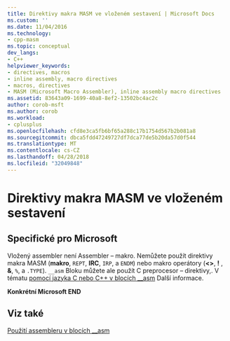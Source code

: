 ```yaml
---
title: Direktivy makra MASM ve vloženém sestavení | Microsoft Docs
ms.custom: ''
ms.date: 11/04/2016
ms.technology:
- cpp-masm
ms.topic: conceptual
dev_langs:
- C++
helpviewer_keywords:
- directives, macros
- inline assembly, macro directives
- macros, directives
- MASM (Microsoft Macro Assembler), inline assembly macro directives
ms.assetid: 83643a09-1699-40a8-8ef2-13502bc4ac2c
author: corob-msft
ms.author: corob
ms.workload:
- cplusplus
ms.openlocfilehash: cfd8e3ca5fb6bf65a288c17b1754d567b2b081a8
ms.sourcegitcommit: dbca5fdd47249727df7dca77de5b20da57d0f544
ms.translationtype: MT
ms.contentlocale: cs-CZ
ms.lasthandoff: 04/28/2018
ms.locfileid: "32049848"
---
```

# <a name="masm-macro-directives-in-inline-assembly"></a>Direktivy makra MASM ve vloženém sestavení
## <a name="microsoft-specific"></a>Specifické pro Microsoft  
 Vložený assembler není Assembler – makro. Nemůžete použít direktivy makra MASM (**makro**, `REPT`, **IRC**, `IRP`, a `ENDM`) nebo makro operátory (**<>**, **!** , **&**, `%`, a `.TYPE`). `__asm` Bloku můžete ale použít C preprocesor – direktivy,. V tématu [pomocí jazyka C nebo C++ v blocích __asm](../../assembler/inline/using-c-or-cpp-in-asm-blocks.md) Další informace.  
  
 **Konkrétní Microsoft END**  
  
## <a name="see-also"></a>Viz také  
 [Použití assembleru v blocích __asm](../../assembler/inline/using-assembly-language-in-asm-blocks.md)